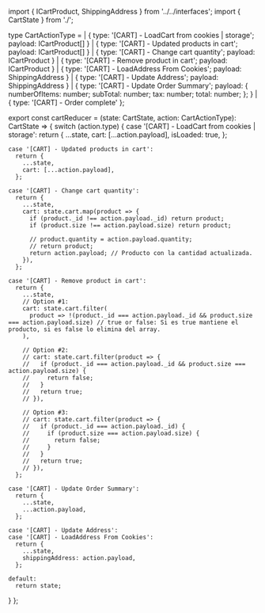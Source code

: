 import { ICartProduct, ShippingAddress } from '../../interfaces';
import { CartState } from './';

type CartActionType =
  | { type: '[CART] - LoadCart from cookies | storage'; payload: ICartProduct[] }
  | { type: '[CART] - Updated products in cart'; payload: ICartProduct[] }
  | { type: '[CART] - Change cart quantity'; payload: ICartProduct }
  | { type: '[CART] - Remove product in cart'; payload: ICartProduct }
  | { type: '[CART] - LoadAddress From Cookies'; payload: ShippingAddress }
  | { type: '[CART] - Update Address'; payload: ShippingAddress }
  | {
      type: '[CART] - Update Order Summary';
      payload: {
        numberOfItems: number;
        subTotal: number;
        tax: number;
        total: number;
      };
    }
  | { type: '[CART] - Order complete' };

export const cartReducer = (state: CartState, action: CartActionType): CartState => {
  switch (action.type) {
    case '[CART] - LoadCart from cookies | storage':
      return {
        ...state,
        cart: [...action.payload],
        isLoaded: true,
      };

    case '[CART] - Updated products in cart':
      return {
        ...state,
        cart: [...action.payload],
      };

    case '[CART] - Change cart quantity':
      return {
        ...state,
        cart: state.cart.map(product => {
          if (product._id !== action.payload._id) return product;
          if (product.size !== action.payload.size) return product;

          // product.quantity = action.payload.quantity;
          // return product;
          return action.payload; // Producto con la cantidad actualizada.
        }),
      };

    case '[CART] - Remove product in cart':
      return {
        ...state,
        // Option #1:
        cart: state.cart.filter(
          product => !(product._id === action.payload._id && product.size === action.payload.size) // true or false: Si es true mantiene el producto, si es false lo elimina del array.
        ),

        // Option #2:
        // cart: state.cart.filter(product => {
        //   if (product._id === action.payload._id && product.size === action.payload.size) {
        //     return false;
        //   }
        //   return true;
        // }),

        // Option #3:
        // cart: state.cart.filter(product => {
        //   if (product._id === action.payload._id) {
        //     if (product.size === action.payload.size) {
        //       return false;
        //     }
        //   }
        //   return true;
        // }),
      };

    case '[CART] - Update Order Summary':
      return {
        ...state,
        ...action.payload,
      };

    case '[CART] - Update Address':
    case '[CART] - LoadAddress From Cookies':
      return {
        ...state,
        shippingAddress: action.payload,
      };

    default:
      return state;
  }
};
